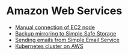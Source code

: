 # Amazon Web Services

* [Manual connection of EC2 node](connect.md)
* [Backup mirroring to Simple Safe Storage](s3.md)
* [Sending emails from Simple Email Service](ses.md)
* [Kubernetes cluster on AWS](cluster.md)
